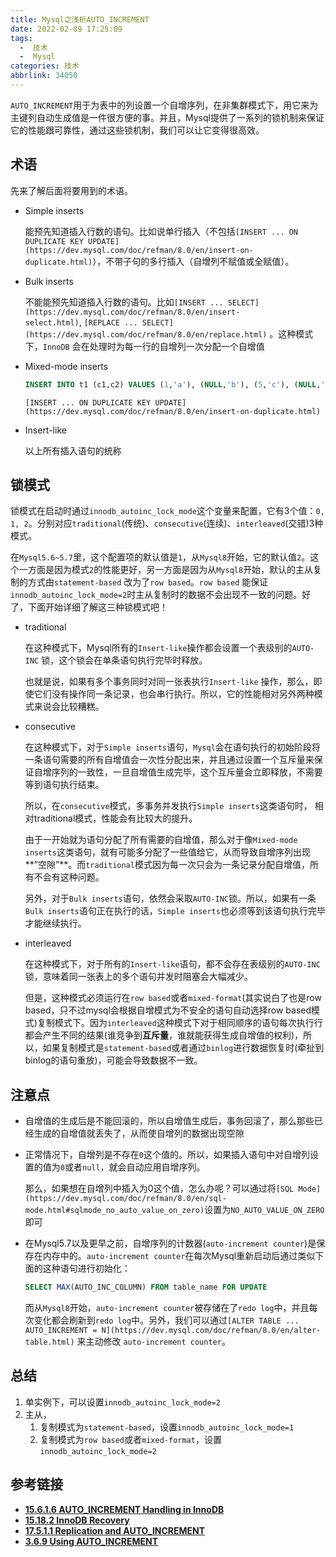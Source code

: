 ```yaml
---
title: Mysql之浅析AUTO_INCREMENT
date: 2022-02-09 17:25:09
tags:
  -  技术
  -  Mysql
categories: 技术
abbrlink: 34050
---
```

`AUTO_INCREMENT`用于为表中的列设置一个自增序列，在非集群模式下，用它来为主键列自动生成值是一件很方便的事。并且，Mysql提供了一系列的锁机制来保证它的性能跟可靠性，通过这些锁机制，我们可以让它变得很高效。

## 术语

先来了解后面将要用到的术语。

- Simple inserts
    
    能预先知道插入行数的语句。比如说单行插入（不包括`[INSERT ... ON DUPLICATE KEY UPDATE](https://dev.mysql.com/doc/refman/8.0/en/insert-on-duplicate.html)`），不带子句的多行插入（自增列不赋值或全赋值）。
    
- Bulk inserts
    
    不能能预先知道插入行数的语句。比如`[INSERT ... SELECT](https://dev.mysql.com/doc/refman/8.0/en/insert-select.html)`, `[REPLACE ... SELECT](https://dev.mysql.com/doc/refman/8.0/en/replace.html)` 。这种模式下，`InnoDB` 会在处理时为每一行的自增列一次分配一个自增值
    
- Mixed-mode inserts
    
    ```sql
    INSERT INTO t1 (c1,c2) VALUES (1,'a'), (NULL,'b'), (5,'c'), (NULL,'d');
    ```
    
    `[INSERT ... ON DUPLICATE KEY UPDATE](https://dev.mysql.com/doc/refman/8.0/en/insert-on-duplicate.html)`
    
- Insert-like
    
    以上所有插入语句的统称
    

## 锁模式

锁模式在启动时通过`innodb_autoinc_lock_mode`这个变量来配置，它有3个值：`0, 1, 2`。分别对应`traditional`(传统)、`consecutive`(连续)、`interleaved`(交错)3种模式。

在`Mysql5.6~5.7`里，这个配置项的默认值是`1`，从`Mysql8`开始，它的默认值`2`。这个一方面是因为模式`2`的性能更好，另一方面是因为从`Mysql8`开始，默认的主从复制的方式由`statement-based` 改为了`row based`。`row based` 能保证`innodb_autoinc_lock_mode=2`时主从复制时的数据不会出现不一致的问题。好了，下面开始详细了解这三种锁模式吧！

- traditional
    
    在这种模式下，Mysql所有的`Insert-like`操作都会设置一个表级别的`AUTO-INC` 锁，这个锁会在单条语句执行完毕时释放。
    
    也就是说，如果有多个事务同时对同一张表执行`Insert-like` 操作，那么，即使它们没有操作同一条记录，也会串行执行。所以，它的性能相对另外两种模式来说会比较糟糕。
    
- consecutive
    
    在这种模式下，对于`Simple inserts`语句，`Mysql`会在语句执行的初始阶段将一条语句需要的所有自增值会一次性分配出来，并且通过设置一个互斥量来保证自增序列的一致性，一旦自增值生成完毕，这个互斥量会立即释放，不需要等到语句执行结束。
    
    所以，在`consecutive`模式，多事务并发执行`Simple inserts`这类语句时， 相对traditional模式，性能会有比较大的提升。
    
    由于一开始就为语句分配了所有需要的自增值，那么对于像`Mixed-mode inserts`这类语句，就有可能多分配了一些值给它，从而导致自增序列出现**”空隙”**。而`traditional`模式因为每一次只会为一条记录分配自增值，所有不会有这种问题。
    
    另外，对于`Bulk inserts`语句，依然会采取`AUTO-INC`锁。所以，如果有一条`Bulk inserts`语句正在执行的话，`Simple inserts`也必须等到该语句执行完毕才能继续执行。
    
- interleaved
    
    在这种模式下，对于所有的`Insert-like`语句，都不会存在表级别的`AUTO-INC`锁，意味着同一张表上的多个语句并发时阻塞会大幅减少。
    
    但是，这种模式必须运行在`row based`或者`mixed-format`(其实说白了也是row based，只不过mysql会根据自增模式为不安全的语句自动选择row based模式)复制模式下。因为`interleaved`这种模式下对于相同顺序的语句每次执行行都会产生不同的结果(谁竞争到**互斥量**，谁就能获得生成自增值的权利)，所以，如果复制模式是`statement-based`或者通过`binlog`进行数据恢复时(牵扯到binlog的语句重放)，可能会导致数据不一致。
    

## 注意点

- 自增值的生成后是不能回滚的，所以自增值生成后，事务回滚了，那么那些已经生成的自增值就丢失了，从而使自增列的数据出现空隙
- 正常情况下，自增列是不存在`0`这个值的。所以，如果插入语句中对自增列设置的值为`0`或者`null`，就会自动应用自增序列。
    
    那么，如果想在自增列中插入为0这个值，怎么办呢？可以通过将`[SQL Mode](https://dev.mysql.com/doc/refman/8.0/en/sql-mode.html#sqlmode_no_auto_value_on_zero)`设置为`NO_AUTO_VALUE_ON_ZERO`即可
    
- 在Mysql5.7以及更早之前，自增序列的计数器(`auto-increment counter`)是保存在内存中的。`auto-increment counter`在每次Mysql重新启动后通过类似下面的这种语句进行初始化：
    
    ```sql
    SELECT MAX(AUTO_INC_COLUMN) FROM table_name FOR UPDATE
    ```
    
    而从`Mysql8`开始，`auto-increment counter`被存储在了`redo log`中，并且每次变化都会刷新到`redo log`中。另外，我们可以通过`[ALTER TABLE ... AUTO_INCREMENT = N](https://dev.mysql.com/doc/refman/8.0/en/alter-table.html)` 来主动修改
    `auto-increment counter`。
    

## 总结

1. 单实例下，可以设置`innodb_autoinc_lock_mode=2`
2. 主从，
    1. 复制模式为`statement-based`，设置`innodb_autoinc_lock_mode=1`
    2. 复制模式为`row based`或者`mixed-format`，设置`innodb_autoinc_lock_mode=2`

## 参考链接

- ****[15.6.1.6 AUTO_INCREMENT Handling in InnoDB](https://dev.mysql.com/doc/refman/8.0/en/innodb-auto-increment-handling.html#innodb-auto-increment-lock-mode-usage-implications)****
- **[15.18.2 InnoDB Recovery](https://dev.mysql.com/doc/refman/8.0/en/innodb-recovery.html)**
- ****[17.5.1.1 Replication and AUTO_INCREMENT](https://dev.mysql.com/doc/refman/8.0/en/replication-features-auto-increment.html)****
- **[3.6.9 Using AUTO_INCREMENT](https://dev.mysql.com/doc/refman/8.0/en/example-auto-increment.html)**
